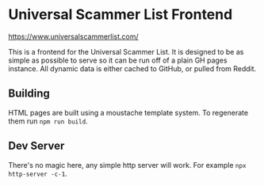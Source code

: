 # Universal Scammer List Frontend

https://www.universalscammerlist.com/

This is a frontend for the Universal Scammer List. It is designed to be as simple as possible to serve so it can be run off of a plain GH pages instance. All dynamic data is either cached to GitHub, or pulled from Reddit.

## Building

HTML pages are built using a moustache template system. To regenerate them run `npm run build`.

## Dev Server

There's no magic here, any simple http server will work. For example `npx http-server -c-1`.
